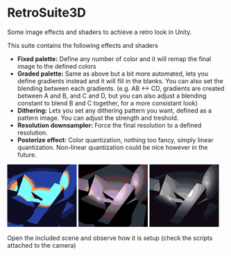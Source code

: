 # RetroSuite3D
Some image effects and shaders to achieve a retro look in Unity.

This suite contains the following effects and shaders

* **Fixed palette:** Define any number of color and it will remap the final image to the defined colors
* **Graded palette:** Same as above but a bit more automated, lets you define gradients instead and it will fill in the blanks. You can also set the blending between each gradients. (e.g. AB <-> CD, gradients are created between A and B, and C and D, but you can also adjust a blending constant to blend B and C together, for a more consistant look)
* **Dithering:** Lets you set any dithering pattern you want, defined as a pattern image. You can adjust the strength and treshold.
* **Resolution downsampler:** Force the final resolution to a defined resolution.
* **Posterize effect:** Color quantization, nothing too fancy, simply linear quantization. Non-linear quantization could be nice however in the future.

![Fixed palette](Media/e1.png) ![Posterization](Media/e2.png) ![Graded palette](Media/e3.png)

Open the included scene and observe how it is setup (check the scripts attached to the camera)